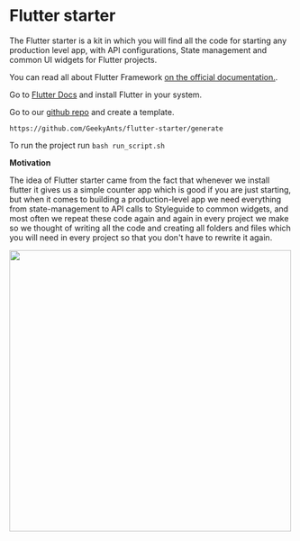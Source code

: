 # Flutter starter

The Flutter starter is a kit in which you will find all the code for starting any production level app, with API configurations, State management and common UI widgets for Flutter projects.

You can read all about Flutter Framework [on the official documentation.](https://flutter.dev/).

Go to [Flutter Docs](https://flutter.dev/docs/get-started/install) and install Flutter in your system. 

Go to our [github repo](https://github.com/GeekyAnts/flutter-starter) and create a template.

```
https://github.com/GeekyAnts/flutter-starter/generate
```

To run the project run
`bash run_script.sh`

**Motivation**

The idea of Flutter starter came from the fact that whenever we install flutter it gives us a simple counter app which is good if you are just starting, but when it comes to building a production-level app we need everything from state-management to API calls to Styleguide to common widgets, and most often we repeat these code again and again in every project we make so we thought of writing all the code and creating all folders and files which you will need in every project so that you don't have to rewrite it again.

<img style="float: left;" src="/flutter_starter_kit.gif"  height="500"/>

